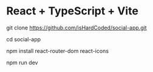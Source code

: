 # React + TypeScript + Vite

git clone https://github.com/isHardCoded/social-app.git

cd social-app

npm install react-router-dom react-icons

npm run dev
